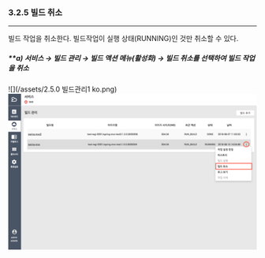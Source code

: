 ### 3.2.5 빌드 취소

---

빌드 작업을 취소한다. 빌드작업이 실행 상태(RUNNING)인 것만 취소할 수 있다.

##### **a\) 서비스 **→** 빌드 관리 **→ 빌드 액션 메뉴\(활성화\) → 빌드 취소를 선택하여 빌드 작업을 취소**
![](/assets/2.5.0 빌드관리1 ko.png)![](/assets/KR/2.5.4/3.2.5_2.png)

